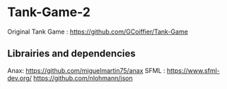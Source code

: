 # Tank-Game-2

Original Tank Game : https://github.com/GCoiffier/Tank-Game

## Librairies and dependencies

Anax: https://github.com/miguelmartin75/anax
SFML : https://www.sfml-dev.org/
https://github.com/nlohmann/json
